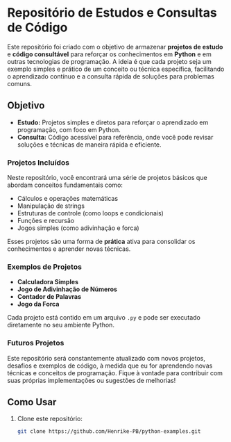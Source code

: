 # Repositório de Estudos e Consultas de Código

Este repositório foi criado com o objetivo de armazenar **projetos de estudo** e **código consultável** para reforçar os conhecimentos em **Python** e em outras tecnologias de programação. A ideia é que cada projeto seja um exemplo simples e prático de um conceito ou técnica específica, facilitando o aprendizado contínuo e a consulta rápida de soluções para problemas comuns.

## Objetivo

- **Estudo:** Projetos simples e diretos para reforçar o aprendizado em programação, com foco em Python.
- **Consulta:** Código acessível para referência, onde você pode revisar soluções e técnicas de maneira rápida e eficiente.

### Projetos Incluídos

Neste repositório, você encontrará uma série de projetos básicos que abordam conceitos fundamentais como:

- Cálculos e operações matemáticas
- Manipulação de strings
- Estruturas de controle (como loops e condicionais)
- Funções e recursão
- Jogos simples (como adivinhação e forca)

Esses projetos são uma forma de **prática** ativa para consolidar os conhecimentos e aprender novas técnicas.

### Exemplos de Projetos

- **Calculadora Simples**
- **Jogo de Adivinhação de Números**
- **Contador de Palavras**
- **Jogo da Forca**

Cada projeto está contido em um arquivo `.py` e pode ser executado diretamente no seu ambiente Python.

### Futuros Projetos

Este repositório será constantemente atualizado com novos projetos, desafios e exemplos de código, à medida que eu for aprendendo novas técnicas e conceitos de programação. Fique à vontade para contribuir com suas próprias implementações ou sugestões de melhorias!

## Como Usar

1. Clone este repositório:
   ```bash
   git clone https://github.com/Henrike-PB/python-examples.git
